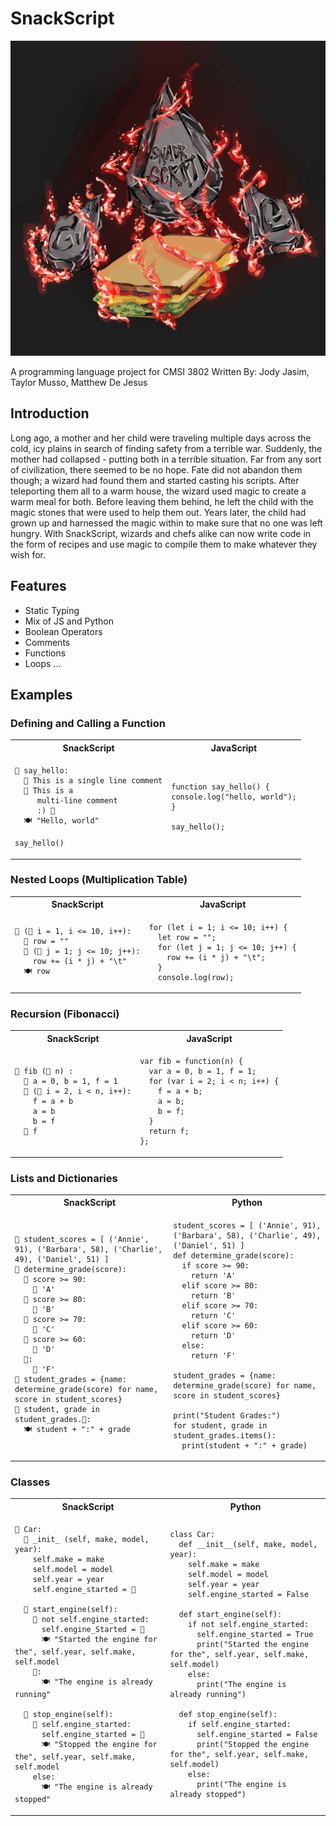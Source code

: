 # SnackScript

![logo](https://github.com/Jjasim1/SnackScript/blob/main/docs/logo.png)

A programming language project for CMSI 3802
Written By: Jody Jasim, Taylor Musso, Matthew De Jesus 

## Introduction
Long ago, a mother and her child were traveling multiple days across the cold, icy plains in search of finding safety from a terrible war. Suddenly, the mother had collapsed - putting both in a terrible situation. Far from any sort of civilization, there seemed to be no hope. Fate did not abandon them though; a wizard had found them and started casting his scripts. After teleporting them all to a warm house, the wizard used magic to create a warm meal for both. Before leaving them behind, he left the child with the magic stones that were used to help them out. Years later, the child had grown up and harnessed the magic within to make sure that no one was left hungry. With SnackScript, wizards and chefs alike can now write code in the form of recipes and use magic to compile them to make whatever they wish for. 

## Features
- Static Typing
- Mix of JS and Python
- Boolean Operators
- Comments
- Functions
- Loops
...

## Examples

### Defining and Calling a Function

<table>
<tr> <th>SnackScript</th><th>JavaScript</th><tr>
</tr>
<td>

```SnackScript
🥘 say_hello:
  🍦 This is a single line comment
  🍨 This is a
     multi-line comment
     :) 🍨
  🍽️ "Hello, world"

say_hello()
```

</td>

<td>

```
function say_hello() {
console.log("hello, world");
}

say_hello();
```

</td>
</table>

### Nested Loops (Multiplication Table)

<table>
<tr> <th>SnackScript</th><th>JavaScript</th><tr>
</tr>
<td>

```SnackScript
🍥 (🍳 i = 1, i <= 10, i++):
  🍝 row = ""
  🍥 (🍳 j = 1; j <= 10; j++):
    row += (i * j) + "\t"
  🍽️ row
```

</td>

<td>

```
for (let i = 1; i <= 10; i++) {
  let row = "";
  for (let j = 1; j <= 10; j++) {
    row += (i * j) + "\t";
  }
  console.log(row);
```

</td>
</table>

### Recursion (Fibonacci)

<table>
<tr> <th>SnackScript</th><th>JavaScript</th><tr>
</tr>
<td>

```SnackScript
🥘 fib (🍳 n) :
  🍳 a = 0, b = 1, f = 1
  🍥 (🍳 i = 2, i < n, i++):
    f = a + b
    a = b
    b = f
  🫗 f
```

</td>

<td>

```
var fib = function(n) {
  var a = 0, b = 1, f = 1;
  for (var i = 2; i < n; i++) {
    f = a + b;
    a = b;
    b = f;
  }
  return f;
};
```

</td>
</table>

### Lists and Dictionaries

<table>
<tr> <th>SnackScript</th><th>Python</th><tr>
</tr>
<td>

```SnackScript
🥡 student_scores = [ ('Annie', 91), ('Barbara', 58), ('Charlie', 49), ('Daniel', 51) ]
🥘 determine_grade(score):
  🧁 score >= 90:
    🫗 'A'
  🍰 score >= 80:
    🫗 'B'
  🍰 score >= 70:
    🫗 'C'
  🍰 score >= 60:
    🫗 'D'
  🎂:
    🫗 'F'
🍱 student_grades = {name: determine_grade(score) for name, score in student_scores}
🍥 student, grade in student_grades.🥚:
  🍽️ student + ":" + grade
```

</td>

<td>

```
student_scores = [ ('Annie', 91), ('Barbara', 58), ('Charlie', 49), ('Daniel', 51) ]
def determine_grade(score):
  if score >= 90:
    return 'A'
  elif score >= 80:
    return 'B'
  elif score >= 70:
    return 'C'
  elif score >= 60:
    return 'D'
  else:
    return 'F'

student_grades = {name: determine_grade(score) for name, score in student_scores}

print("Student Grades:")
for student, grade in student_grades.items():
  print(student + ":" + grade)
```

</td>
</table>

### Classes

<table>
<tr> <th>SnackScript</th><th>Python</th><tr>
</tr>
<td>

```SnackScript
🫙 Car:
  🥘 _init_ (self, make, model, year):
    self.make = make
    self.model = model
    self.year = year
    self.engine_started = 🍲

  🥘 start_engine(self):
    🧁 not self.engine_started:
      self.engine_Started = 🥗
      🍽️ "Started the engine for the", self.year, self.make, self.model
    🎂:
      🍽️ "The engine is already running"

  🥘 stop_engine(self):
    🧁 self.engine_started:
      self.engine_started = 🍲
      🍽️ "Stopped the engine for the", self.year, self.make, self.model
    else:
      🍽️ "The engine is already stopped"
```

</td>

<td>

```
class Car:
  def __init__(self, make, model, year):
    self.make = make
    self.model = model
    self.year = year
    self.engine_started = False

  def start_engine(self):
    if not self.engine_started:
      self.engine_started = True
      print("Started the engine for the", self.year, self.make, self.model)
    else:
      print("The engine is already running")

  def stop_engine(self):
    if self.engine_started:
      self.engine_started = False
      print("Stopped the engine for the", self.year, self.make, self.model)
    else:
      print("The engine is already stopped")
```

</td>
</table>

